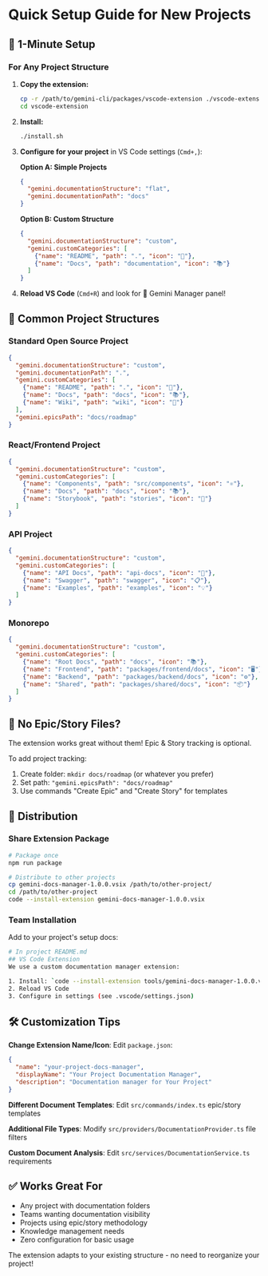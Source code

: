 # Quick Setup Guide for New Projects

## 🚀 1-Minute Setup

### For Any Project Structure

1. **Copy the extension:**
   ```bash
   cp -r /path/to/gemini-cli/packages/vscode-extension ./vscode-extension
   cd vscode-extension
   ```

2. **Install:**
   ```bash
   ./install.sh
   ```

3. **Configure for your project** in VS Code settings (`Cmd+,`):

   **Option A: Simple Projects**
   ```json
   {
     "gemini.documentationStructure": "flat",
     "gemini.documentationPath": "docs"
   }
   ```

   **Option B: Custom Structure**
   ```json
   {
     "gemini.documentationStructure": "custom", 
     "gemini.customCategories": [
       {"name": "README", "path": ".", "icon": "📖"},
       {"name": "Docs", "path": "documentation", "icon": "📚"}
     ]
   }
   ```

4. **Reload VS Code** (`Cmd+R`) and look for 📖 Gemini Manager panel!

## 📁 Common Project Structures

### Standard Open Source Project
```json
{
  "gemini.documentationStructure": "custom",
  "gemini.documentationPath": ".",
  "gemini.customCategories": [
    {"name": "README", "path": ".", "icon": "📖"},
    {"name": "Docs", "path": "docs", "icon": "📚"},
    {"name": "Wiki", "path": "wiki", "icon": "📄"}
  ],
  "gemini.epicsPath": "docs/roadmap"
}
```

### React/Frontend Project  
```json
{
  "gemini.documentationStructure": "custom",
  "gemini.customCategories": [
    {"name": "Components", "path": "src/components", "icon": "⚛️"},
    {"name": "Docs", "path": "docs", "icon": "📚"},  
    {"name": "Storybook", "path": "stories", "icon": "📖"}
  ]
}
```

### API Project
```json
{
  "gemini.documentationStructure": "custom",
  "gemini.customCategories": [
    {"name": "API Docs", "path": "api-docs", "icon": "🔌"},
    {"name": "Swagger", "path": "swagger", "icon": "📋"},
    {"name": "Examples", "path": "examples", "icon": "💡"}
  ]
}
```

### Monorepo
```json
{
  "gemini.documentationStructure": "custom",
  "gemini.customCategories": [
    {"name": "Root Docs", "path": "docs", "icon": "📚"},
    {"name": "Frontend", "path": "packages/frontend/docs", "icon": "🖥️"},
    {"name": "Backend", "path": "packages/backend/docs", "icon": "⚙️"},
    {"name": "Shared", "path": "packages/shared/docs", "icon": "📦"}
  ]
}
```

## 🎯 No Epic/Story Files?

The extension works great without them! Epic & Story tracking is optional.

To add project tracking:
1. Create folder: `mkdir docs/roadmap` (or whatever you prefer)
2. Set path: `"gemini.epicsPath": "docs/roadmap"`
3. Use commands "Create Epic" and "Create Story" for templates

## 🔧 Distribution

### Share Extension Package
```bash
# Package once
npm run package

# Distribute to other projects  
cp gemini-docs-manager-1.0.0.vsix /path/to/other-project/
cd /path/to/other-project
code --install-extension gemini-docs-manager-1.0.0.vsix
```

### Team Installation
Add to your project's setup docs:
```bash
# In project README.md
## VS Code Extension
We use a custom documentation manager extension:

1. Install: `code --install-extension tools/gemini-docs-manager-1.0.0.vsix`
2. Reload VS Code
3. Configure in settings (see .vscode/settings.json)
```

## 🛠️ Customization Tips

**Change Extension Name/Icon**: Edit `package.json`:
```json
{
  "name": "your-project-docs-manager", 
  "displayName": "Your Project Documentation Manager",
  "description": "Documentation manager for Your Project"
}
```

**Different Document Templates**: Edit `src/commands/index.ts` epic/story templates

**Additional File Types**: Modify `src/providers/DocumentationProvider.ts` file filters

**Custom Document Analysis**: Edit `src/services/DocumentationService.ts` requirements

## ✅ Works Great For

- Any project with documentation folders
- Teams wanting documentation visibility  
- Projects using epic/story methodology
- Knowledge management needs
- Zero configuration for basic usage

The extension adapts to your existing structure - no need to reorganize your project!